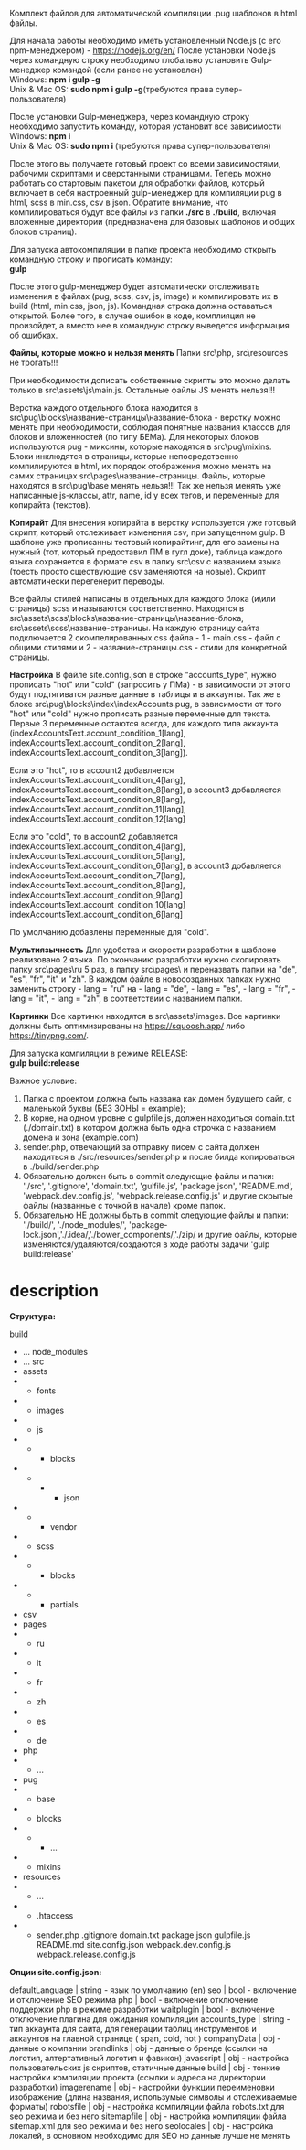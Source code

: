 Комплект файлов для автоматической компиляции .pug шаблонов в html файлы.

Для начала работы необходимо иметь установленный Node.js (с его npm-менеджером) - https://nodejs.org/en/
После установки Node.js через командную строку необходимо глобально установить Gulp-менеджер командой (если ранее не установлен) <br>
Windows: <b>npm i gulp -g</b><br>
Unix & Mac OS: <b>sudo npm i gulp -g</b>(требуются права супер-пользователя)

После установки Gulp-менеджера, через командную строку необходимо запустить команду, которая установит все зависимости <br>
Windows: <b>npm i </b><br>
Unix & Mac OS: <b>sudo npm i </b>(требуются права супер-пользователя)

После этого вы получаете готовый проект со всеми зависимостями, рабочими скриптами и сверстанными страницами. Теперь можно работать со стартовым пакетом для обработки файлов, который включает в себя настроенный gulp-менеджер для компиляции pug в html, scss в min.css, csv в json. Обратите внимание, что компилироваться будут все файлы из папки <b>./src</b> в <b>./build</b>, включая вложенные директории (предназначена для базовых шаблонов и общих блоков страниц).

Для запуска автокомпиляции в папке проекта необходимо открыть командную строку и прописать команду:<br>
<b>gulp</b>

После этого gulp-менеджер будет автоматически отслеживать изменения в файлах (pug, scss, csv, js, image) и компилировать их в build (html, min.css, json, js). Командная строка должна оставаться открытой. Более того, в случае ошибок в коде, комплияция не произойдет, а вместо нее в командную строку выведется информация об ошибках.

<b>Файлы, которые можно и нельзя менять</b>
Папки src\php, src\resources не трогать!!!

При необходимости дописать собственные скрипты это можно делать только в src\assets\js\main.js. Остальные файлы JS менять нельзя!!!

Верстка каждого отдельного блока находится в src\pug\blocks\название-страницы\название-блока - верстку можно менять при необходимости, соблюдая понятные названия классов для блоков и вложенностей (по типу БЕМа). Для некоторых блоков используются pug - миксины, которые находятся в src\pug\mixins. Блоки инклюдятся в страницы, которые непосредственно компилируются в html, их порядок отображения можно менять на самих страницах src\pages\название-страницы. Файлы, которые находятся в src\pug\base менять нельзя!!! Так же нельзя менять уже написанные js-классы, attr, name, id у всех тегов, и переменные для копирайта (текстов).

<b>Копирайт</b>
Для внесения копирайта в верстку используется уже готовый скрипт, который отслеживает изменения csv, при запущенном gulp. В шаблоне уже прописанны тестовый копирайтинг, для его замены на нужный (тот, который предоставил ПМ в гугл доке), таблица каждого языка сохраняется в формате csv в папку src\csv с названием языка (тоесть просто сществующие csv заменяются на новые). Скрипт автоматически перегенерит переводы.

Все файлы стилей написаны в отдельных для каждого блока (и\или страницы) scss и называются соответственно. Находятся в src\assets\scss\blocks\название-страницы\название-блока, src\assets\scss\название-страницы. На каждую страницу сайта подключается 2 скомпелированных css файла - 1 - main.css - файл с общими стилями и 2 - название-страницы.css - стили для конкретной страницы.

<b>Настройка</b>
В файле site.config.json в строке "accounts_type", нужно прописать "hot" или "cold" (запросить у ПМа) - в зависимости от этого будут подтягиватся разные данные в таблицы и в аккаунты. Так же в блоке src\pug\blocks\index\indexAccounts.pug, в зависимости от того "hot" или "cold" нужно прописать разные переменные для текста. Первые 3 переменные остаются всегда, для каждого типа аккаунта (indexAccountsText.account_condition_1[lang], indexAccountsText.account_condition_2[lang], indexAccountsText.account_condition_3[lang]). 

Если это "hot", то в account2 добавляется 
indexAccountsText.account_condition_4[lang],
indexAccountsText.account_condition_8[lang],
в account3 добавляется 
indexAccountsText.account_condition_8[lang],
indexAccountsText.account_condition_11[lang],
indexAccountsText.account_condition_12[lang]

Если это "cold", то в account2 добавляется 
indexAccountsText.account_condition_4[lang],
indexAccountsText.account_condition_5[lang],
indexAccountsText.account_condition_6[lang],
в account3 добавляется 
indexAccountsText.account_condition_7[lang],
indexAccountsText.account_condition_8[lang],
indexAccountsText.account_condition_9[lang]
indexAccountsText.account_condition_10[lang]
indexAccountsText.account_condition_6[lang]

По умолчанию добавлены переменные для "cold".

<b>Мультиязычность</b>
Для удобства и скорости разработки в шаблоне реализовано 2 языка. По окончанию разработки нужно скопировать папку src\pages\ru 5 раз, в папку src\pages\ и переназвать папки на "de", "es", "fr", "it" и "zh". В каждом файле в новосозданных папках нужно заменить строку - lang = "ru" на - lang = "de", - lang = "es", - lang = "fr", - lang = "it", - lang = "zh", в соответствии с названием папки. 


<b>Картинки</b>
Все картинки находятся в src\assets\images. Все картинки должны быть оптимизированы на https://squoosh.app/ либо https://tinypng.com/. 

Для запуска компиляции в режиме RELEASE:<br>
<b>gulp build:release</b>

Важное условие:
1. Папка с проектом должна быть названа как домен будущего сайт, c маленькой буквы (БЕЗ ЗОНЫ = example);
2. В корне, на одном уровне с gulpfile.js, должен находиться domain.txt (./domain.txt) в котором должна быть одна строчка с названием домена и зона (example.com)
3. sender.php, отвечающий за отправку писем с сайта должен находиться в ./src/resources/sender.php и после билда копироваться в ./build/sender.php
4. Обязательно должен быть в commit следующие файлы и папки: './src', '.gitignore', 'domain.txt', 'gulfile.js', 'package.json', 'README.md', 'webpack.dev.config.js', 'webpack.release.config.js' и другие скрытые файлы (названные с точкой в начале) кроме папок. 
5. Обязательно НЕ должны быть в commit следующие файлы и папки: './build/', './node_modules/', 'package-lock.json','./.idea/,'./bower_components/,'./zip/ и другие файлы, которые изменяются/удаляются/создаются в ходе работы задачи 'gulp build:release'

# description

<b>Структура:</b>

build
- ...
node_modules
- ...
src
- assets
- - fonts
- - images
- - js
- - - blocks
- - - - json
- - - vendor
- - scss
- - - blocks
- - - partials
- csv
- pages
- - ru
- - it
- - fr
- - zh
- - es
- - de
- php
- - ...
- pug
- - base
- - blocks
- - - ...
- - mixins
- resources
- - ...
- - .htaccess
- - sender.php
.gitignore
domain.txt
package.json
gulpfile.js
README.md
site.config.json
webpack.dev.config.js
webpack.release.config.js

<b>Опции site.config.json:</b>

defaultLanguage | string - язык по умолчанию (en)
seo | bool - включение и отключение SEO режима
php | bool - включение отключение поддержки php в режиме разработки
waitplugin | bool - включение отключение плагина для ожидания компиляции
accounts_type | string - тип аккаунта для сайта, для генерации таблиц инструментов и аккаунтов на главной странице ( span, cold, hot )
companyData | obj - данные о компании
brandlinks | obj - данные о бренде (ссылки на логотип, алтертативный логотип и фавикон)
javascript | obj - настройка пользовательских js скриптов, статичные данные 
build | obj - тонкие настройки компиляции проекта (ссылки и адреса на директории разработки)
imagerename | obj - настройки функции переименовки изображение (длина названия, использумые символы и отслеживаемые форматы)
robotsfile | obj - настройка компиляции файла robots.txt для seo режима и без него
sitemapfile | obj - настройка компиляции файла sitemap.xml для seo режима и без него
seolocales | obj - настройка локалей, в основном необходимо для SEO но данные лучше не менять